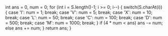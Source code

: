 int ans = 0, num = 0;
for (int i = S.length()-1; i >= 0; i--) {
switch(S.charAt(i)) {
case 'I': num = 1; break;
case 'V': num = 5; break;
case 'X': num = 10; break;
case 'L': num = 50; break;
case 'C': num = 100; break;
case 'D': num = 500; break;
case 'M': num = 1000; break;
}
if (4 * num < ans) ans -= num;
else ans += num;
}
return ans;
}